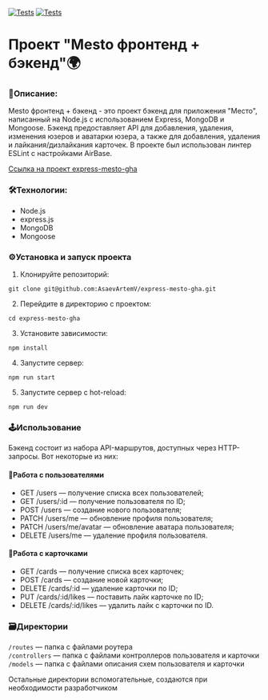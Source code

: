 [![Tests](../../actions/workflows/tests-13-sprint.yml/badge.svg)](../../actions/workflows/tests-13-sprint.yml) [![Tests](../../actions/workflows/tests-14-sprint.yml/badge.svg)](../../actions/workflows/tests-14-sprint.yml)
# Проект "Mesto фронтенд + бэкенд"🌍

### 📜Описание:
Mesto фронтенд + бэкенд - это проект бэкенд для приложения "Место", написанный на Node.js с использованием Express, MongoDB и Mongoose. Бэкенд предоставляет API для добавления, удаления, изменения юзеров и аватарки юзера, а также для добавления, удаления и лайкания/дизлайкания карточек. В проекте был использован линтер ESLint с настройками AirBase.

[Ссылка на проект express-mesto-gha](https://github.com/AsaevArtemV/express-mesto-gha)

### 🛠️Технологии:

* Node.js
* express.js
* MongoDB
* Mongoose

### ⚙️Установка и запуск проекта

1. Клонируйте репозиторий:

```
git clone git@github.com:AsaevArtemV/express-mesto-gha.git
```

2. Перейдите в директорию с проектом:

```
cd express-mesto-gha
```

3. Установите зависимости:

```
npm install
```

4. Запустите сервер:

```
npm run start
```

5. Запустите сервер с hot-reload:

```
npm run dev
```

### 🕹️Использование 
Бэкенд состоит из набора API-маршрутов, доступных через HTTP-запросы. Вот некоторые из них:

#### 👤Работа с пользователями
- GET /users — получение списка всех пользователей;
- GET /users/:id — получение пользователя по ID;
- POST /users — создание нового пользователя;
- PATCH /users/me — обновление профиля пользователя;
- PATCH /users/me/avatar — обновление аватара пользователя;
- DELETE /users/me — удаление профиля пользователя.

#### 🌄Работа с карточками
- GET /cards — получение списка всех карточек;
- POST /cards — создание новой карточки;
- DELETE /cards/:id — удаление карточки по ID;
- PUT /cards/:id/likes — поставить лайк карточке по ID;
- DELETE /cards/:id/likes — удалить лайк с карточки по ID.

### 🗃️Директории

`/routes` — папка с файлами роутера  
`/controllers` — папка с файлами контроллеров пользователя и карточки   
`/models` — папка с файлами описания схем пользователя и карточки  

Остальные директории вспомогательные, создаются при необходимости разработчиком
